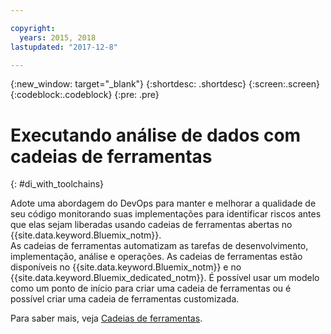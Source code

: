 ```yaml
---

copyright:
  years: 2015, 2018
lastupdated: "2017-12-8"

---
```


{:new_window: target="_blank"}
{:shortdesc: .shortdesc}
{:screen:.screen}
{:codeblock:.codeblock}
{:pre: .pre}

# Executando análise de dados com cadeias de ferramentas
{: #di_with_toolchains}

Adote uma abordagem do DevOps para manter e melhorar a qualidade de seu código monitorando suas
implementações para identificar riscos antes que elas sejam liberadas usando cadeias de ferramentas abertas
no {{site.data.keyword.Bluemix_notm}}.  
As cadeias de ferramentas automatizam as tarefas de desenvolvimento, implementação, análise e operações.
As cadeias de ferramentas estão disponíveis no {{site.data.keyword.Bluemix_notm}} e no {{site.data.keyword.Bluemix_dedicated_notm}}. 
É possível usar um modelo como um ponto de início para criar uma cadeia de ferramentas ou é possível criar uma cadeia de ferramentas customizada.

Para saber mais, veja [Cadeias de ferramentas](/docs/services/ContinuousDelivery/toolchains_about.html#toolchains_about).
